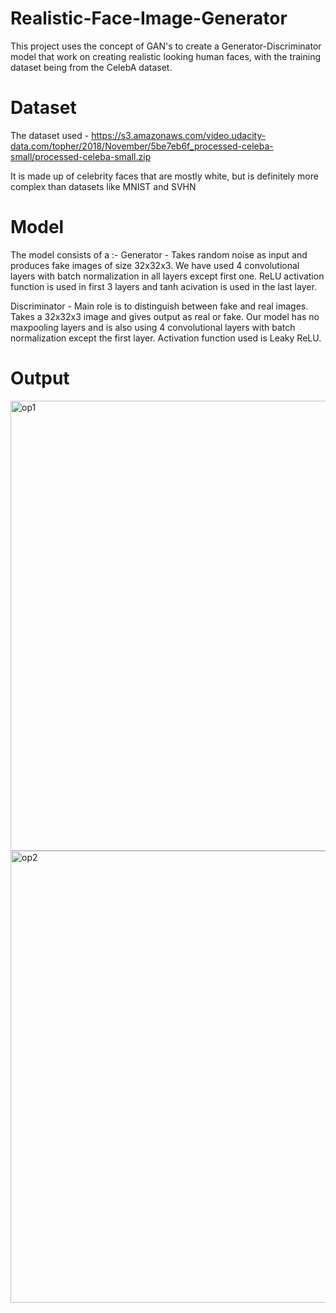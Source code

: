 # Realistic-Face-Image-Generator
This project uses the concept of GAN's to create a Generator-Discriminator model that work on creating realistic looking human faces, with the training dataset being from the CelebA dataset.
# Dataset
The dataset used - https://s3.amazonaws.com/video.udacity-data.com/topher/2018/November/5be7eb6f_processed-celeba-small/processed-celeba-small.zip

It is made up of celebrity faces that are mostly white, but is definitely more complex than datasets like MNIST and SVHN
# Model
The model consists of a :-
Generator - Takes random noise as input and produces fake images of size 32x32x3. We have used 4 convolutional layers with batch normalization in all layers except first one. ReLU activation function is used in first 3 layers and tanh acivation is used in the last layer.

Discriminator - Main role is to distinguish between fake and real images. Takes a 32x32x3 image and gives output as real or fake. Our model has no maxpooling layers and is also using 4 convolutional layers with batch normalization except the first layer. Activation function used is Leaky ReLU.
# Output

<img width="720" alt="op1" src="https://user-images.githubusercontent.com/60126229/127672670-9c714544-aae9-4b1e-a47b-8643d78e966e.PNG">

<img width="723" alt="op2" src="https://user-images.githubusercontent.com/60126229/127672711-ffeaa596-64fb-4314-85ea-700e96b637c2.PNG">


